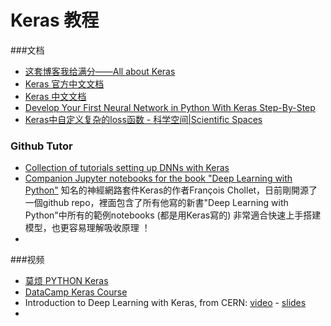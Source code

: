 # Keras 教程

###文档

- [这套博客我给满分——All about Keras](https://www.jianshu.com/p/966e31faf32c)
- [Keras 官方中文文档](https://keras.io/zh/)
- [Keras 中文文档](http://keras-cn.readthedocs.io/en/latest/)
- [Develop Your First Neural Network in Python With Keras Step-By-Step](http://machinelearningmastery.com/tutorial-first-neural-network-python-keras/)
- [Keras中自定义复杂的loss函数 - 科学空间|Scientific Spaces](http://kexue.fm/archives/4493/)

### Github Tutor

- [Collection of tutorials setting up DNNs with Keras](http://ml4a.github.io/guides/)
- [Companion Jupyter notebooks for the book "Deep Learning with Python"](https://github.com/fchollet/deep-learning-with-python-notebooks)
  知名的神經網路套件Keras的作者François Chollet，日前剛開源了一個github repo，裡面包含了所有他寫的新書"Deep Learning with Python"中所有的範例notebooks (都是用Keras寫的) 非常適合快速上手搭建模型，也更容易理解吸收原理 ！
- ​

###视频

- [莫烦 PYTHON Keras](https://morvanzhou.github.io/tutorials/machine-learning/keras/)
- [DataCamp Keras Course](https://campus.datacamp.com/courses/deep-learning-in-python/basics-of-deep-learning-and-neural-networks?ex=1)
- Introduction to Deep Learning with Keras, from CERN: [video](http://cds.cern.ch/record/2157570?ln=en) - [slides](https://indico.cern.ch/event/506145/contributions/2132944/attachments/1258124/1858154/NNinKeras_MPaganini.pdf)
- ​

